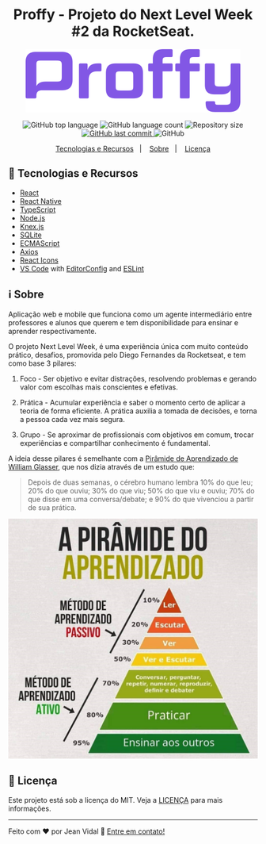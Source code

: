 <h1 align="center">
    Proffy - Projeto do Next Level Week #2 da RocketSeat.
</h1>

<p align="center">
  <img src="github/proffy.png">
</p>

<p align="center">
  <img alt="GitHub top language" src="https://img.shields.io/github/languages/top/jvidaln/proffy.svg">

  <img alt="GitHub language count" src="https://img.shields.io/github/languages/count/jvidaln/proffy.svg">

  <img alt="Repository size" src="https://img.shields.io/github/repo-size/jvidaln/jvidaln.github.io.svg">
  <a href="https://github.com/jvidaln/proffy/commits/master">
    <img alt="GitHub last commit" src="https://img.shields.io/github/last-commit/jvidaln/proffy.svg">
  </a>

  <img alt="GitHub" src="https://img.shields.io/github/license/jvidaln/proffy">
</p>

<p align="center">
  <a href="#rocket-tecnologias-e-recursos">Tecnologias e Recursos</a>&nbsp;&nbsp;&nbsp;|&nbsp;&nbsp;&nbsp;
  <a href="#information_source-sobre">Sobre</a>&nbsp;&nbsp;&nbsp;|&nbsp;&nbsp;&nbsp;
  <a href="#memo-licença">Licença</a>
</p>

## :rocket: Tecnologias e Recursos

- [React][rct]
- [React Native][rctn]
- [TypeScript][ts]
- [Node.js][njs]
- [Knex.js][kjs]
- [SQLite][sql]
- [ECMAScript][es]
- [Axios][axios]
- [React Icons][ric]
- [VS Code][vc] with [EditorConfig][vceditconfig] and [ESLint][vceslint]

## :information_source: Sobre

Aplicação web e mobile que funciona como um agente intermediário entre professores e alunos que querem e tem disponibilidade para ensinar e aprender respectivamente.

O projeto Next Level Week, é uma experiência única com muito conteúdo prático, desafios, promovida pelo Diego Fernandes da Rocketseat, e tem como base 3 pilares:

1. Foco - Ser objetivo e evitar distrações, resolvendo problemas e gerando valor com escolhas mais conscientes e efetivas.

2. Prática - Acumular experiência e saber o momento certo de aplicar a teoria de forma eficiente. A prática auxilia a tomada de decisões, e torna a pessoa cada vez mais segura.

3. Grupo - Se aproximar de profissionais com objetivos em comum, trocar experiências e compartilhar conhecimento é fundamental.

A ideia desse pilares é semelhante com a [Pirâmide de Aprendizado de William Glasser](https://pt.wikipedia.org/wiki/Pirâmide_de_aprendizagem), que nos dizia através de um estudo que:

> Depois de duas semanas, o cérebro humano lembra 10% do que leu; 20% do que ouviu; 30% do que viu; 50% do que viu e ouviu; 70% do que disse em uma conversa/debate; e 90% do que vivenciou a partir de sua prática.

<p align="center">
  <img src="github/piramide_aprendizado.jpg">
</p>

## :memo: Licença

Este projeto está sob a licença do MIT. Veja a [LICENÇA](https://github.com/JVidalN/proffy/blob/master/LICENSE) para mais informações.

---

Feito com ♥ por Jean Vidal :wave: [Entre em contato!](https://www.linkedin.com/in/jvidalnunes/)

[vc]: https://code.visualstudio.com/
[vceditconfig]: https://marketplace.visualstudio.com/items?itemName=EditorConfig.EditorConfig
[vceslint]: https://marketplace.visualstudio.com/items?itemName=dbaeumer.vscode-eslint
[es]: https://www.ecma-international.org
[rct]: https://pt-br.reactjs.org
[rctn]: https://reactnative.dev
[ts]: https://www.typescriptlang.org
[njs]: https://nodejs.org
[kjs]: http://knexjs.org
[sql]: https://www.sqlite.org/index.html
[ric]: https://react-icons.github.io/react-icons/
[axios]: https://github.com/axios/axios

